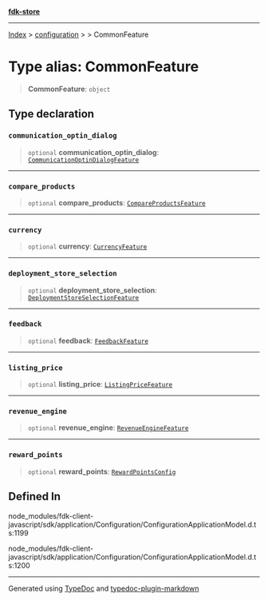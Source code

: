 [**fdk-store**](../../../README.md)
***

[Index](../../../API.md) > [configuration](../../README.md) > [<internal>](../README.md) > CommonFeature

# Type alias: CommonFeature

> **CommonFeature**: `object`

## Type declaration

### `communication_optin_dialog`

> `optional` **communication\_optin\_dialog**: [`CommunicationOptinDialogFeature`](type-alias.CommunicationOptinDialogFeature.md)

***

### `compare_products`

> `optional` **compare\_products**: [`CompareProductsFeature`](type-alias.CompareProductsFeature.md)

***

### `currency`

> `optional` **currency**: [`CurrencyFeature`](type-alias.CurrencyFeature.md)

***

### `deployment_store_selection`

> `optional` **deployment\_store\_selection**: [`DeploymentStoreSelectionFeature`](type-alias.DeploymentStoreSelectionFeature.md)

***

### `feedback`

> `optional` **feedback**: [`FeedbackFeature`](type-alias.FeedbackFeature.md)

***

### `listing_price`

> `optional` **listing\_price**: [`ListingPriceFeature`](type-alias.ListingPriceFeature.md)

***

### `revenue_engine`

> `optional` **revenue\_engine**: [`RevenueEngineFeature`](type-alias.RevenueEngineFeature.md)

***

### `reward_points`

> `optional` **reward\_points**: [`RewardPointsConfig`](type-alias.RewardPointsConfig.md)

## Defined In

node\_modules/fdk-client-javascript/sdk/application/Configuration/ConfigurationApplicationModel.d.ts:1199

node\_modules/fdk-client-javascript/sdk/application/Configuration/ConfigurationApplicationModel.d.ts:1200

***
Generated using [TypeDoc](https://typedoc.org/) and [typedoc-plugin-markdown](https://www.npmjs.com/package/typedoc-plugin-markdown)
